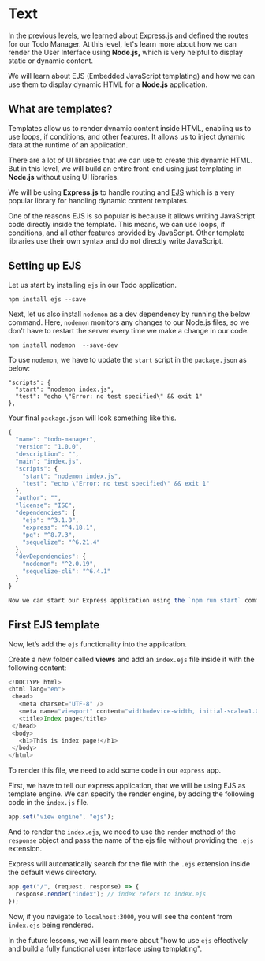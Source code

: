 # Text

In the previous levels, we learned about Express.js and defined the routes for our Todo Manager. At this level, let's learn more about how we can render the User Interface using **Node.js,** which is very helpful to display static or dynamic content.

We will learn about EJS (Embedded JavaScript templating) and how we can use them to display dynamic HTML for a **Node.js** application.

## What are templates?

Templates allow us to render dynamic content inside HTML, enabling us to use loops, if conditions, and other features. It allows us to inject dynamic data at the runtime of an application.

There are a lot of UI libraries that we can use to create this dynamic HTML. But in this level, we will build an entire front-end using just templating in **Node.js** without using UI libraries.

We will be using **Express.js** to handle routing and [EJS](https://ejs.co/) which is a very popular library for handling dynamic content templates.

One of the reasons EJS is so popular is because it allows writing JavaScript code directly inside the template. This means, we can use loops, if conditions, and all other features provided by JavaScript. Other template libraries use their own syntax and do not directly write JavaScript.

## Setting up EJS

Let us start by installing `ejs` in our Todo application.

```
npm install ejs --save
```

Next, let us also install `nodemon` as a dev dependency by running the below command. Here, `nodemon`  monitors any changes to our Node.js files, so we don't have to restart the server every time we make a change in our code.

```
npm install nodemon  --save-dev
```

To use `nodemon`, we have to update the `start` script in the `package.json` as below:

```
"scripts": {
  "start": "nodemon index.js",
  "test": "echo \"Error: no test specified\" && exit 1"
},
```

Your final `package.json` will look something like this.

```js
{
  "name": "todo-manager",
  "version": "1.0.0",
  "description": "",
  "main": "index.js",
  "scripts": {
    "start": "nodemon index.js",
    "test": "echo \"Error: no test specified\" && exit 1"
  },
  "author": "",
  "license": "ISC",
  "dependencies": {
    "ejs": "^3.1.8",
    "express": "^4.18.1",
    "pg": "^8.7.3",
    "sequelize": "^6.21.4"
  },
  "devDependencies": {
    "nodemon": "^2.0.19",
    "sequelize-cli": "^6.4.1"
  }
}

Now we can start our Express application using the `npm run start` command.
```

## First EJS template
Now, let’s add the `ejs` functionality into the application.

Create a new folder called **views** and add an `index.ejs` file inside it with the following content:

```js
<!DOCTYPE html>
<html lang="en">
 <head>
   <meta charset="UTF-8" />
   <meta name="viewport" content="width=device-width, initial-scale=1.0" />
   <title>Index page</title>
 </head>
 <body>
   <h1>This is index page!</h1>
 </body>
</html>
```

To render this file, we need to add some code in our `express` app.

First, we have to tell our express application, that we will be using EJS as template engine. We can specify the render engine, by adding the following code in the `index.js` file.

```js
app.set("view engine", "ejs");
```

And to render the `index.ejs`, we need to use the `render` method of the `response` object and pass the name of the ejs file without providing the `.ejs` extension.

Express will automatically search for the file with the `.ejs` extension inside the default views directory.

```js
app.get("/", (request, response) => {
  response.render("index"); // index refers to index.ejs
});
```

Now, if you navigate to `localhost:3000`, you will see the content from `index.ejs` being rendered.

In the future lessons, we will learn more about "how to use `ejs` effectively and build a fully functional user interface using templating".
